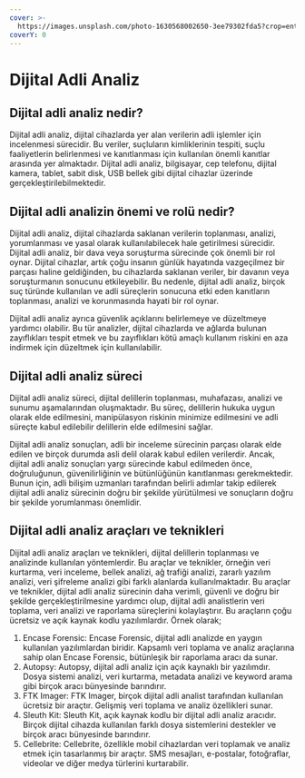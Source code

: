 ```yaml
---
cover: >-
  https://images.unsplash.com/photo-1630568002650-3ee79302fda5?crop=entropy&cs=tinysrgb&fm=jpg&ixid=MnwxOTcwMjR8MHwxfHNlYXJjaHw1fHxmb3JlbnNpY3xlbnwwfHx8fDE2NzkwMTY5NTg&ixlib=rb-4.0.3&q=80
coverY: 0
---
```


# Dijital Adli Analiz

## Dijital adli analiz nedir?

Dijital adli analiz, dijital cihazlarda yer alan verilerin adli işlemler için incelenmesi sürecidir. Bu veriler, suçluların kimliklerinin tespiti, suçlu faaliyetlerin belirlenmesi ve kanıtlanması için kullanılan önemli kanıtlar arasında yer almaktadır. Dijital adli analiz, bilgisayar, cep telefonu, dijital kamera, tablet, sabit disk, USB bellek gibi dijital cihazlar üzerinde gerçekleştirilebilmektedir.

## Dijital adli analizin önemi ve rolü nedir?

Dijital adli analiz, dijital cihazlarda saklanan verilerin toplanması, analizi, yorumlanması ve yasal olarak kullanılabilecek hale getirilmesi sürecidir. Dijital adli analiz, bir dava veya soruşturma sürecinde çok önemli bir rol oynar. Dijital cihazlar, artık çoğu insanın günlük hayatında vazgeçilmez bir parçası haline geldiğinden, bu cihazlarda saklanan veriler, bir davanın veya soruşturmanın sonucunu etkileyebilir. Bu nedenle, dijital adli analiz, birçok suç türünde kullanılan ve adli süreçlerin sonucuna etki eden kanıtların toplanması, analizi ve korunmasında hayati bir rol oynar.

Dijital adli analiz ayrıca güvenlik açıklarını belirlemeye ve düzeltmeye yardımcı olabilir. Bu tür analizler, dijital cihazlarda ve ağlarda bulunan zayıflıkları tespit etmek ve bu zayıflıkları kötü amaçlı kullanım riskini en aza indirmek için düzeltmek için kullanılabilir.

## Dijital adli analiz süreci

Dijital adli analiz süreci, dijital delillerin toplanması, muhafazası, analizi ve sunumu aşamalarından oluşmaktadır. Bu süreç, delillerin hukuka uygun olarak elde edilmesini, manipülasyon riskinin minimize edilmesini ve adli süreçte kabul edilebilir delillerin elde edilmesini sağlar.

Dijital adli analiz sonuçları, adli bir inceleme sürecinin parçası olarak elde edilen ve birçok durumda asli delil olarak kabul edilen verilerdir. Ancak, dijital adli analiz sonuçları yargı sürecinde kabul edilmeden önce, doğruluğunun, güvenilirliğinin ve bütünlüğünün kanıtlanması gerekmektedir. Bunun için, adli bilişim uzmanları tarafından belirli adımlar takip edilerek dijital adli analiz sürecinin doğru bir şekilde yürütülmesi ve sonuçların doğru bir şekilde yorumlanması önemlidir.

## Dijital adli analiz araçları ve teknikleri

Dijital adli analiz araçları ve teknikleri, dijital delillerin toplanması ve analizinde kullanılan yöntemlerdir. Bu araçlar ve teknikler, örneğin veri kurtarma, veri inceleme, bellek analizi, ağ trafiği analizi, zararlı yazılım analizi, veri şifreleme analizi gibi farklı alanlarda kullanılmaktadır. Bu araçlar ve teknikler, dijital adli analiz sürecinin daha verimli, güvenli ve doğru bir şekilde gerçekleştirilmesine yardımcı olup, dijital adli analistlerin veri toplama, veri analizi ve raporlama süreçlerini kolaylaştırır. Bu araçların çoğu ücretsiz ve açık kaynak kodlu yazılımlardır. Örnek olarak;

1. Encase Forensic: Encase Forensic, dijital adli analizde en yaygın kullanılan yazılımlardan biridir. Kapsamlı veri toplama ve analiz araçlarına sahip olan Encase Forensic, bütünleşik bir raporlama aracı da sunar.
2. Autopsy: Autopsy, dijital adli analiz için açık kaynaklı bir yazılımdır. Dosya sistemi analizi, veri kurtarma, metadata analizi ve keyword arama gibi birçok aracı bünyesinde barındırır.
3. FTK Imager: FTK Imager, birçok dijital adli analist tarafından kullanılan ücretsiz bir araçtır. Gelişmiş veri toplama ve analiz özellikleri sunar.
4. Sleuth Kit: Sleuth Kit, açık kaynak kodlu bir dijital adli analiz aracıdır. Birçok dijital cihazda kullanılan farklı dosya sistemlerini destekler ve birçok aracı bünyesinde barındırır.
5. Cellebrite: Cellebrite, özellikle mobil cihazlardan veri toplamak ve analiz etmek için tasarlanmış bir araçtır. SMS mesajları, e-postalar, fotoğraflar, videolar ve diğer medya türlerini kurtarabilir.
